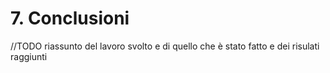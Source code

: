 # 7. Conclusioni
//TODO riassunto del lavoro svolto e di quello che è stato fatto e dei risulati raggiunti
